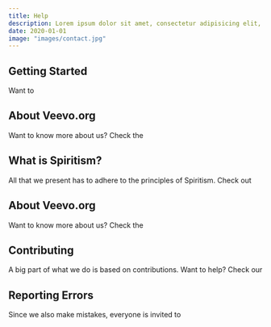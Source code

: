 ```yaml
---
title: Help
description: Lorem ipsum dolor sit amet, consectetur adipisicing elit, sed do eiusmod tempor incididunt ut labore et dolore magna aliqua.  In vestibulum massa quis arcu lobortis tempus. Nam pretium arcu in odio vulputate luctus.
date: 2020-01-01
image: "images/contact.jpg"
---
```


## Getting Started
Want to 
## About Veevo.org
Want to know more about us? Check the 
## What is Spiritism?
All that we present has to adhere to the principles of Spiritism. Check out 

## About Veevo.org
Want to know more about us? Check the 
## Contributing
A big part of what we do is based on contributions. Want to help? Check our 
## Reporting Errors
Since we also make mistakes, everyone is invited to 
